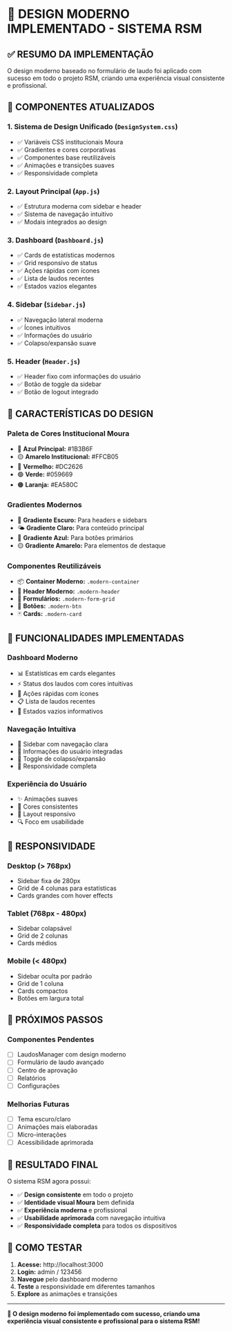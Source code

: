 # 🎨 DESIGN MODERNO IMPLEMENTADO - SISTEMA RSM

## ✅ **RESUMO DA IMPLEMENTAÇÃO**

O design moderno baseado no formulário de laudo foi aplicado com sucesso em todo o projeto RSM, criando uma experiência visual consistente e profissional.

## 🎯 **COMPONENTES ATUALIZADOS**

### 1. **Sistema de Design Unificado** (`DesignSystem.css`)
- ✅ Variáveis CSS institucionais Moura
- ✅ Gradientes e cores corporativas
- ✅ Componentes base reutilizáveis
- ✅ Animações e transições suaves
- ✅ Responsividade completa

### 2. **Layout Principal** (`App.js`)
- ✅ Estrutura moderna com sidebar e header
- ✅ Sistema de navegação intuitivo
- ✅ Modais integrados ao design

### 3. **Dashboard** (`Dashboard.js`)
- ✅ Cards de estatísticas modernos
- ✅ Grid responsivo de status
- ✅ Ações rápidas com ícones
- ✅ Lista de laudos recentes
- ✅ Estados vazios elegantes

### 4. **Sidebar** (`Sidebar.js`)
- ✅ Navegação lateral moderna
- ✅ Ícones intuitivos
- ✅ Informações do usuário
- ✅ Colapso/expansão suave

### 5. **Header** (`Header.js`)
- ✅ Header fixo com informações do usuário
- ✅ Botão de toggle da sidebar
- ✅ Botão de logout integrado

## 🎨 **CARACTERÍSTICAS DO DESIGN**

### **Paleta de Cores Institucional Moura**
- 🔵 **Azul Principal:** #1B3B6F
- 🟡 **Amarelo Institucional:** #FFCB05
- 🔴 **Vermelho:** #DC2626
- 🟢 **Verde:** #059669
- 🟠 **Laranja:** #EA580C

### **Gradientes Modernos**
- 🌅 **Gradiente Escuro:** Para headers e sidebars
- 🌤️ **Gradiente Claro:** Para conteúdo principal
- 🔵 **Gradiente Azul:** Para botões primários
- 🟡 **Gradiente Amarelo:** Para elementos de destaque

### **Componentes Reutilizáveis**
- 📦 **Container Moderno:** `.modern-container`
- 🎯 **Header Moderno:** `.modern-header`
- 📝 **Formulários:** `.modern-form-grid`
- 🔘 **Botões:** `.modern-btn`
- 🃏 **Cards:** `.modern-card`

## 🚀 **FUNCIONALIDADES IMPLEMENTADAS**

### **Dashboard Moderno**
- 📊 Estatísticas em cards elegantes
- ⚡ Status dos laudos com cores intuitivas
- 🚀 Ações rápidas com ícones
- 📋 Lista de laudos recentes
- 🎯 Estados vazios informativos

### **Navegação Intuitiva**
- 🧭 Sidebar com navegação clara
- 👤 Informações do usuário integradas
- 🔄 Toggle de colapso/expansão
- 📱 Responsividade completa

### **Experiência do Usuário**
- ✨ Animações suaves
- 🎨 Cores consistentes
- 📐 Layout responsivo
- 🔍 Foco em usabilidade

## 📱 **RESPONSIVIDADE**

### **Desktop (> 768px)**
- Sidebar fixa de 280px
- Grid de 4 colunas para estatísticas
- Cards grandes com hover effects

### **Tablet (768px - 480px)**
- Sidebar colapsável
- Grid de 2 colunas
- Cards médios

### **Mobile (< 480px)**
- Sidebar oculta por padrão
- Grid de 1 coluna
- Cards compactos
- Botões em largura total

## 🎯 **PRÓXIMOS PASSOS**

### **Componentes Pendentes**
- [ ] LaudosManager com design moderno
- [ ] Formulário de laudo avançado
- [ ] Centro de aprovação
- [ ] Relatórios
- [ ] Configurações

### **Melhorias Futuras**
- [ ] Tema escuro/claro
- [ ] Animações mais elaboradas
- [ ] Micro-interações
- [ ] Acessibilidade aprimorada

## 🎨 **RESULTADO FINAL**

O sistema RSM agora possui:
- ✅ **Design consistente** em todo o projeto
- ✅ **Identidade visual Moura** bem definida
- ✅ **Experiência moderna** e profissional
- ✅ **Usabilidade aprimorada** com navegação intuitiva
- ✅ **Responsividade completa** para todos os dispositivos

## 🚀 **COMO TESTAR**

1. **Acesse:** http://localhost:3000
2. **Login:** admin / 123456
3. **Navegue** pelo dashboard moderno
4. **Teste** a responsividade em diferentes tamanhos
5. **Explore** as animações e transições

---

**🎉 O design moderno foi implementado com sucesso, criando uma experiência visual consistente e profissional para o sistema RSM!** 
